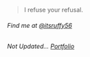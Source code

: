 <blockquote >
  <p>I refuse your refusal.</p>
</blockquote>
<h6>Find me at <a href="https://twitter.com/itsruffy56">@itsruffy56</a></h6>


<h6>Not Updated... <a href="itsgin-3e6f6.web.app/">Portfolio</a></h6>
